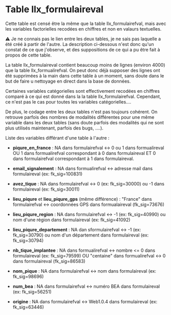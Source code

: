 # Table llx_formulaireval

<p style="text-align:justify;">
Cette table est censé être la même que la table llx_formulairefval, mais avec les variables factorielles recodées en chiffres et non en valaurs textuelles.

:warning: Je ne connais pas le lien entre les deux tables, je ne sais pas laquelle a été créé à partir de l'autre. La description ci-dessous n'est donc qu'un constat de ce que j'observe, et des suppositions de ce qui a pu être fait à propos de cette table.


La table llx_formulaireval contient beaucoup moins de lignes (environ 4000) que la table llx_formualirefval. On peut donc déjà supposer des lignes ont été supprimées à la main dans cette table à un moment, sans doute dans le but de faire u nettoyage en direct dans la base de données.

Certaines variables catégorielles sont effectivement recodées en chiffres comparé à ce qui est donné dans la la table llx_formulairefval. Cependant, ce n'est pas le cas pour toutes les variables catégorielles....

De plus, le codage entre les deux tables n'est pas toujours cohérent. On retrouve parfois des nombres de modalités différentes pour une même variable dans les deux tables (sans doute parfois des modalités qui ne sont plus utilisés maintenant, parfois des bugs, ....).

Liste des variables différant d'une table à l'autre :
- **piqure_en_france** : NA dans formulairefval <-> 0 ou 1 dans formualireval OU 1 dans formualirefval correspondant à 0 dans formulaireval ET 0 dans formulairefval correspondant à 1 dans formulaireval. 
- **email_signalement** :  NA dans formualirefval <-> adresse mail dans formulaireval (ex: fk_sig=100831)
- **avez_tique** : NA dans formulairefval <-> 0 (ex: fk_sig=30000) ou -1 dans formulaireval (ex: fk_sig=30011)
- **lieu_piqure** et **lieu_piqure_gps** (même différence) : "France" dans formulairefval <-> coordonnées GPS dans formualaireval (fk_sig=73676)
- **lieu_piqure_region** : NA dans formulairefval <-> -1 (ex: fk_sig=40990) ou nom d'une région dans formulaireval (ex: fk_sig=41092)
- **lieu_piqure_departement** : NA dan sformulairefval <-> -1 (ex: fk_sig=30790) ou nom d'un département dans formulaireval (ex: fk_sig=30794)
- **nb_tique_implantee** : NA dans formualirefval <-> nombre <= 0 dans formulaireval (ex: fk_sig=79599) OU "centaine" dans formualirefval <-> 0 dans formulaireval (fk_sig=86583)
- **nom_pique** : NA dans formulairefval <-> nom dans formulaireval (ex: fk_sig=98696)
- **num_bea** : NA dans formulairefval <-> numéro BEA dans formulaireval (ex: fk_sig=56251)
- **origine** : NA dans formulairefval <-> Web1.0.4 dans formulaireval (ex: fk_sig=63446)

  </p>

